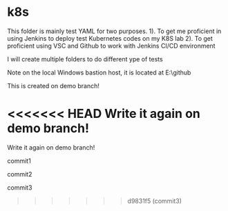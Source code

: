# k8s
This folder is mainly test YAML for two purposes.
1). To get me proficient in using Jenkins to deploy test Kubernetes codes on my K8S lab
2). To get proficient using VSC and Github to work with Jenkins CI/CD environment


I will create multiple folders to do different ype of tests


Note on the local Windows bastion host, it is located at E:\github

This is created on demo branch!

<<<<<<< HEAD
Write it again on demo branch!
=======
Write it again on demo branch!

commit1

commit2

commit3
>>>>>>> d9831f5 (commit3)
